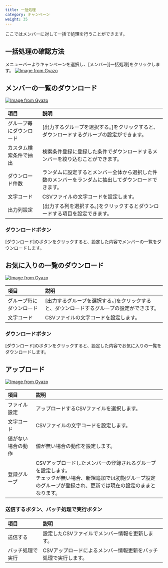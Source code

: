 ```yaml
---
title: 一括処理
category: キャンペーン
weight: 35
---
```


ここではメンバーに対して一括で処理を行うことができます。

## 一括処理の確認方法
メニューバーよりキャンペーンを選択し、[メンバー][一括処理]をクリックします。
[![Image from Gyazo](https://t.gyazo.com/teams/diverta/e5fdf75f8694c7c7ff95b90777fa22fc.png)](https://diverta.gyazo.com/e5fdf75f8694c7c7ff95b90777fa22fc)


## メンバーの一覧のダウンロード
[![Image from Gyazo](https://t.gyazo.com/teams/diverta/c209853d74fdd31d4b50565f16aed78f.png)](https://diverta.gyazo.com/c209853d74fdd31d4b50565f16aed78f)

|項目   |説明  |
| :--- | :--- |
|グループ毎にダウンロード|[出力するグループを選択する。]をクリックすると、ダウンロードするグループの設定ができます。|
|カスタム検索条件で抽出|検索条件登録に登録した条件でダウンロードするメンバーを絞り込むことができます。|
|ダウンロード件数|ランダムに設定するとメンバー全体から選択した件数のメンバーをランダムに抽出してダウンロードできます。|
|文字コード|CSVファイルの文字コードを設定します。|
|出力列設定|[出力する列を選択する。]をクリックするとダウンロードする項目を設定できます。|

### ダウンロードボタン
[ダウンロード]のボタンをクリックすると、設定した内容でメンバーの一覧をダウンロードします。


## お気に入りの一覧のダウンロード
[![Image from Gyazo](https://t.gyazo.com/teams/diverta/64f2cdfa0ac3e28d5a8d52c454937bdc.png)](https://diverta.gyazo.com/64f2cdfa0ac3e28d5a8d52c454937bdc)

|項目   |説明  |
| :--- | :--- |
|グループ毎にダウンロード|[出力するグループを選択する。]をクリックすると、ダウンロードするグループの設定ができます。|
|文字コード|CSVファイルの文字コードを設定します。|

### ダウンロードボタン
[ダウンロード]のボタンをクリックすると、設定した内容でお気に入りの一覧をダウンロードします。

## アップロード
[![Image from Gyazo](https://t.gyazo.com/teams/diverta/da9de313a3d5e4260e8785a87bc2060d.png)](https://diverta.gyazo.com/da9de313a3d5e4260e8785a87bc2060d)

|項目   |説明  |
| :--- | :--- |
|ファイル設定|アップロードするCSVファイルを選択します。|
|文字コード|CSVファイルの文字コードを設定します。|
|値がない場合の動作|値が無い場合の動作を設定します。|
|登録グループ|CSVアップロードしたメンバーの登録されるグループを設定します。<br>チェックが無い場合、新規追加では初期グループ設定のグループが登録され、更新では現在の設定のままとなります。|

### 送信するボタン、バッチ処理で実行ボタン
|項目   |説明  |
| :--- | :--- |
|送信する|設定したCSVファイルでメンバー情報を更新します。|
|バッチ処理で実行|CSVアップロードによるメンバー情報更新をバッチ処理で実行します。|

